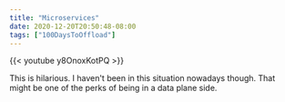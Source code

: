 ```yaml
---
title: "Microservices"
date: 2020-12-20T20:50:48-08:00
tags: ["100DaysToOffload"]
---
```


{{< youtube y8OnoxKotPQ >}}

This is hilarious. I haven't been in this situation nowadays though. That might be one of the perks of being in a data plane side.

